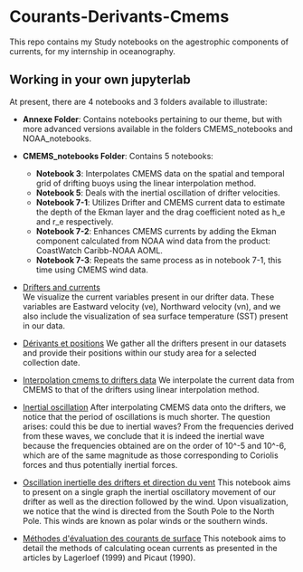 # Courants-Derivants-Cmems

This repo contains 
my Study notebooks on the agestrophic components of currents, for my internship in oceanography.

## Working in your own jupyterlab

At present, there are 4 notebooks and 3 folders available to illustrate:

- **Annexe Folder**: Contains notebooks pertaining to our theme, but with more advanced versions available in the folders CMEMS_notebooks and NOAA_notebooks.

- **CMEMS_notebooks Folder**: Contains 5 notebooks:

    - **Notebook 3**: Interpolates CMEMS data on the spatial and temporal grid of drifting buoys using the linear interpolation method.
    - **Notebook 5**: Deals with the inertial oscillation of drifter velocities.
    - **Notebook 7-1**: Utilizes Drifter and CMEMS current data to estimate the depth of the Ekman layer and the drag coefficient noted as h_e and r_e respectively.
    - **Notebook 7-2**: Enhances CMEMS currents by adding the Ekman component calculated from NOAA wind data from the product: CoastWatch Caribb-NOAA AOML.
    - **Notebook 7-3**: Repeats the same process as in notebook 7-1, this time using CMEMS wind data.
- [Drifters and currents](1-dériveurs-courants-visualisations.ipynb)  
We visualize the current variables present in our drifter data. These variables are Eastward velocity (ve), Northward velocity (vn), and we also include the visualization of sea surface temperature (SST) present in our data.
- [Dérivants et positions](2-drifters-positions.ipynb) 
We gather all the drifters present in our datasets and provide their positions within our study area for a selected collection date.
- [Interpolation cmems to drifters data](3-interpolation-cmems-drifters.ipynb)
We interpolate the current data from CMEMS to that of the drifters using linear interpolation method.
- [Inertial oscillation](4-oscillation-inertielle-des-dérives.ipynb)
After interpolating CMEMS data onto the drifters, we notice that the period of oscillations is much shorter. The question arises: could this be due to inertial waves? From the frequencies derived from these waves, we conclude that it is indeed the inertial wave because the frequencies obtained are on the order of 10^-5 and 10^-6, which are of the same magnitude as those corresponding to Coriolis forces and thus potentially inertial forces.
- [Oscillation inertielle des drifters et direction du vent](5-oscillation_inertielle_et_vent.ipynb)
This notebook aims to present on a single graph the inertial oscillatory movement of our drifter as well as the direction followed by the wind. Upon visualization, we notice that the wind is directed from the South Pole to the North Pole. This winds are known as polar winds or the southern winds. 
- [Méthodes d'évaluation des courants de surface](Méthodes-de-calcul-des-courants.ipynb)
This notebook aims to detail the methods of calculating ocean currents as presented in the articles by Lagerloef (1999) and Picaut (1990). 




